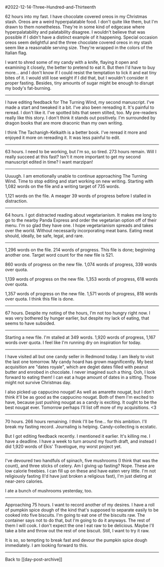 #2022-12-14-Three-Hundred-and-Thirteenth

62 hours into my fast.  I have chocolate covered oreos in my Christmas stash.  Oreos are a weird hyperpalatable food.  I don't quite like them, but I'm drawn to them nonetheless.  They're in some kind of edgecase where hyperpalatability and palatability disagree.  I wouldn't believe that was possible if I didn't have a distinct example of it happening.  Special occasion oreos seem delightful and the three chocolate covered oreos in my stash seem like a reasonable serving size.  They're wrapped in the colors of the Italian flag.

I want to shred some of my candy with a knife, flaying it open and examining it closely, the better to pretend to eat it.  But then I'd have to buy more... and I don't know if I could resist the temptation to lick it and eat tiny bites of it.  I would still lose weight if I did that, but I wouldn't consider it proper fasting.  Besides, tiny amounts of sugar might be enough to disrupt my body's fat-burning.

---
I have editing feedback for The Turning Wind, my second manuscript.  I've made a start and tweaked it a bit.  I've also been rereading it.  It's painful to reread.  I don't like it.  I've spotted bits that seem stilted, too.  My pre-readers really like this story.  I don't think it stands out positively.  I'm surrounded by dragon books that are more draconic than my own writing.

I think The Tachanigh-Kelkaith is a better book.  I've reread it more and enjoyed it more on rereading it.  It was less painful to edit.

---
63 hours.  I need to be working, but I'm so, so tired.  273 hours remain.  Will I really succeed at this fast?  Isn't it more important to get my second manuscript edited in time?  I want marzipan!

---
Uuuugh.  I am emotionally unable to continue approaching The Turning Wind.  Time to stop editing and start working on new writing.  Starting with 1,082 words on the file and a writing target of 735 words.

1,121 words on the file.  A meager 39 words of progress before I stalled in distraction.

---
64 hours.  I got distracted reading about vegetarianism.  It makes me long to go to the nearby Panda Express and order the vegetarian option off of their menu.  I'm so glad they have one.  I hope vegetarianism spreads and takes over the world.  Without necessarily incorporating meat bans.  Eating meat should, ideally, be safe, legal, and rare.

---
1,296 words on the file.  214 words of progress.  This file is done; beginning another one.  Target word count for the new file is 521.

860 words of progress on the new file.  1,074 words of progress, 339 words over quota.

1,139 words of progress on the new file.  1,353 words of progress, 618 words over quota.

1,357 words of progress on the new file.  1,571 words of progress, 818 words over quota.  I think this file is done.

---
67 hours.  Despite my noting of the hours, I'm not too hungry right now.  I was very bothered by hunger earlier, but despite my lack of eating, that seems to have subsided.

---
Starting a new file.  I'm stalled at 349 words.  1,920 words of progress, 1,167 words over quota.  I feel like I'm running dry on inspiration for today.

---
I have visited all but one candy seller in Redmond today.  I am likely to visit the last one tomorrow.  My candy hoard has grown magnificently.  My best acquisition are "dates royale", which are deglet dates filled with peanut butter and enrobed in chocolate.  I never imagined such a thing.  Ooh, I look forward to eating them!  I can eat a huge amount of dates in a sitting.  Those might not survive Christmas day.

I also picked up cappucino nougat!  As well as amarette nougat, but I don't think it'll be as good as the cappucino nougat.  Both of them I'm excited to have, because just pushing nougat as a candy is exciting.  It ought to be the best nougat ever.  Tomorrow perhaps I'll list off more of my acquisitions.  <3


---
70 hours.  266 hours remaining.  I think I'll be fine... for this ambition.  I'll break my fasting record.  Journaling is helping.  Candy-collecting is ecstatic.

But I got editing feedback recently.  I mentioned it earlier.  It's killing me.  I have a deadline.  I have a week to turn around my fourth draft, and instead I did 1,920 words of Ekis' Travelogue, my worst project yet.

---
I've devoured two handfuls of spinach, five mushrooms (I think that was the count), and three sticks of celery.  Am I giving up fasting?  Nope.  These are low calorie freebies.  I can fill up on these and have eaten very little.  I'm not religiously fasting (I'd have just broken a religious fast), I'm just dieting at near-zero calories.

I ate a bunch of mushrooms yesterday, too.

---
Approaching 75 hours.  I want to record another of my desires.  I have a roll of pumpkin spice dough of the kind that's supposed to separate easily to be cooked into five biscuits.  I'm going to eat one of the biscuits raw.  The container says not to do that, but I'm going to do it anyways.  The rest of them I will cook.  I don't expect the one I eat raw to be delicious.  Maybe I'll take a bite and throw out the rest of one biscuit.  Still, I want to try it raw.

It is so, so tempting to break fast and devour the pumpkin spice dough immediately.  I am looking forward to this.

---
Back to [[day-post-archive]]